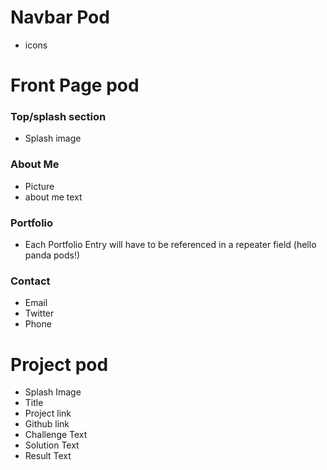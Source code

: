 # Navbar Pod
- icons

# Front Page pod

### Top/splash section
- Splash image

### About Me
- Picture 
- about me text

### Portfolio
- Each Portfolio Entry will have to be referenced in a repeater field (hello panda pods!)

### Contact
- Email
- Twitter
- Phone

# Project pod

- Splash Image
- Title
- Project link
- Github link
- Challenge Text
- Solution Text
- Result Text
